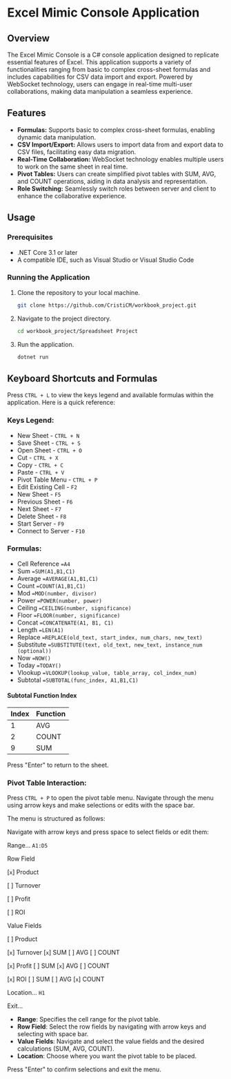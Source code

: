 # Excel Mimic Console Application

## Overview

The Excel Mimic Console is a C# console application designed to replicate essential features of Excel. This application supports a variety of functionalities ranging from basic to complex cross-sheet formulas and includes capabilities for CSV data import and export. Powered by WebSocket technology, users can engage in real-time multi-user collaborations, making data manipulation a seamless experience.

## Features

- **Formulas:** Supports basic to complex cross-sheet formulas, enabling dynamic data manipulation.
- **CSV Import/Export:** Allows users to import data from and export data to CSV files, facilitating easy data migration.
- **Real-Time Collaboration:** WebSocket technology enables multiple users to work on the same sheet in real time.
- **Pivot Tables:** Users can create simplified pivot tables with SUM, AVG, and COUNT operations, aiding in data analysis and representation.
- **Role Switching:** Seamlessly switch roles between server and client to enhance the collaborative experience.

## Usage

### Prerequisites

- .NET Core 3.1 or later
- A compatible IDE, such as Visual Studio or Visual Studio Code

### Running the Application

1. Clone the repository to your local machine.
   ```sh
   git clone https://github.com/CristiCM/workbook_project.git

2. Navigate to the project directory.
   ```sh
   cd workbook_project/Spreadsheet Project

3. Run the application.
   ```sh
   dotnet run

## Keyboard Shortcuts and Formulas

Press `CTRL + L` to view the keys legend and available formulas within the application. Here is a quick reference:

### Keys Legend:

- New Sheet - `CTRL + N`
- Save Sheet - `CTRL + S`
- Open Sheet - `CTRL + O`
- Cut - `CTRL + X`
- Copy - `CTRL + C`
- Paste - `CTRL + V`
- Pivot Table Menu - `CTRL + P`
- Edit Existing Cell - `F2`
- New Sheet - `F5`
- Previous Sheet - `F6`
- Next Sheet - `F7`
- Delete Sheet - `F8`
- Start Server - `F9`
- Connect to Server - `F10`

### Formulas:

- Cell Reference `=A4`
- Sum `=SUM(A1,B1,C1)`
- Average `=AVERAGE(A1,B1,C1)`
- Count `=COUNT(A1,B1,C1)`
- Mod `=MOD(number, divisor)`
- Power `=POWER(number, power)`
- Ceiling `=CEILING(number, significance)`
- Floor `=FLOOR(number, significance)`
- Concat `=CONCATENATE(A1, B1, C1)`
- Length `=LEN(A1)`
- Replace `=REPLACE(old_text, start_index, num_chars, new_text)`
- Substitute `=SUBSTITUTE(text, old_text, new_text, instance_num (optional))`
- Now `=NOW()`
- Today `=TODAY()`
- Vlookup `=VLOOKUP(lookup_value, table_array, col_index_num)`
- Subtotal `=SUBTOTAL(func_index, A1,B1,C1)`

#### Subtotal Function Index

| Index | Function |
|-------|----------|
| 1     | AVG      |
| 2     | COUNT    |
| 9     | SUM      |

Press "Enter" to return to the sheet.

### Pivot Table Interaction:

Press `CTRL + P` to open the pivot table menu. Navigate through the menu using arrow keys and make selections or edits with the space bar.

The menu is structured as follows:

Navigate with arrow keys and press space to select fields or edit them:

Range... `A1:D5`

Row Field

[`x`] Product

[  ] Turnover

[  ] Profit

[  ] ROI

Value Fields

[ ] Product

[`x`] Turnover [`x`] SUM [  ] AVG [  ] COUNT

[`x`] Profit [  ] SUM [`x`] AVG [  ] COUNT

[`x`] ROI [  ] SUM [  ] AVG [`x`] COUNT

Location... `H1`

Exit...

- **Range**: Specifies the cell range for the pivot table.
- **Row Field**: Select the row fields by navigating with arrow keys and selecting with space bar.
- **Value Fields**: Navigate and select the value fields and the desired calculations (SUM, AVG, COUNT).
- **Location**: Choose where you want the pivot table to be placed.

Press "Enter" to confirm selections and exit the menu.
